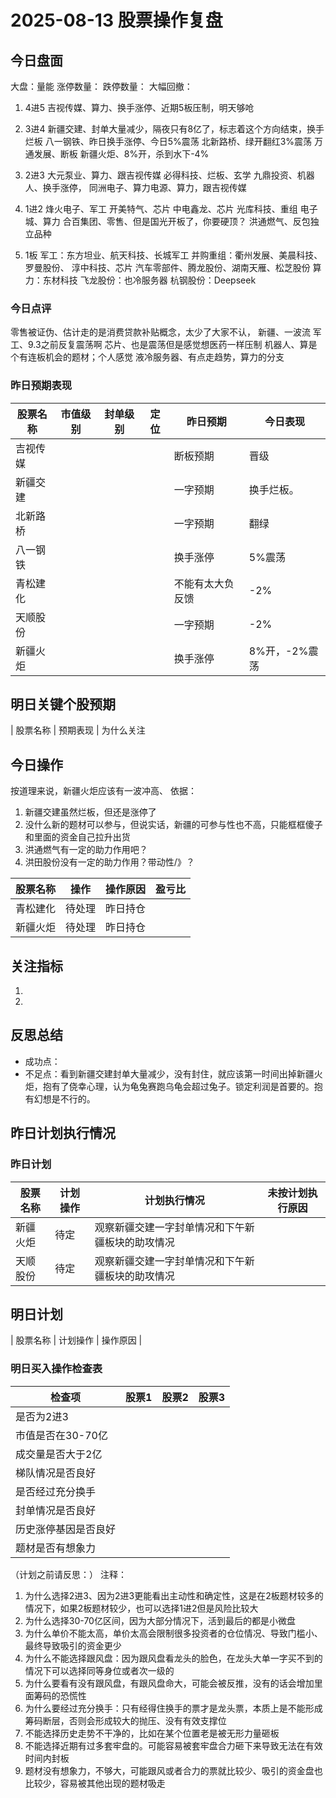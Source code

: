 # 2025-08-13 股票操作复盘

## 今日盘面
大盘：量能
涨停数量：
跌停数量：
大幅回撤：

1. 4进5
吉视传媒、算力、换手涨停、近期5板压制，明天够呛
2. 3进4
新疆交建、封单大量减少，隔夜只有8亿了，标志着这个方向结束，换手烂板
八一钢铁、昨日换手涨停、今日5%震荡
北新路桥、绿开翻红3%震荡
万通发展、断板
新疆火炬、8%开，杀到水下-4%
3. 2进3
大元泵业、算力、跟吉视传媒
必得科技、烂板、玄学
九鼎投资、机器人、换手涨停，
同洲电子、算力电源、算力，跟吉视传媒
4. 1进2
烽火电子、军工
开美特气、芯片
中电鑫龙、芯片
光库科技、重组
电子城、算力
合百集团、零售、但是国光开板了，你要硬顶？
洪通燃气、反包独立品种

5. 1板
军工：东方坦业、航天科技、长城军工
并购重组：衢州发展、美晨科技、罗曼股份、
淳中科技、芯片
汽车零部件、腾龙股份、湖南天雁、松芝股份
算力：东材科技
飞龙股份：也冷服务器
杭钢股份：Deepseek


### 今日点评
零售被证伪、估计走的是消费贷款补贴概念，太少了大家不认，
新疆、一波流
军工、9.3之前反复震荡啊
芯片、也是震荡但是感觉想医药一样压制
机器人、算是个有连板机会的题材；个人感觉
液冷服务器、有点走趋势，算力的分支


### 昨日预期表现

| 股票名称 | 市值级别 | 封单级别 | 定位 | 昨日预期 | 今日表现 |
|---------|----------|----------|------|----------|----------|
| 吉视传媒 |          |          |      | 断板预期 |晋级     |
| 新疆交建 |          |          |      | 一字预期 |换手烂板。     |
| 北新路桥 |          |          |      | 一字预期 |翻绿  |
| 八一钢铁 |          |          |      | 换手涨停 |5%震荡|
| 青松建化 |          |          |      | 不能有太大负反馈 | -2% |
| 天顺股份 |          |          |      | 一字预期 |-2%|
| 新疆火炬 |          |          |      | 换手涨停 |8%开，-2%震荡|

## 明日关键个股预期
| 股票名称 | 预期表现 | 为什么关注

## 今日操作
按道理来说，新疆火炬应该有一波冲高、
依据：
1. 新疆交建虽然烂板，但还是涨停了
2. 没什么新的题材可以参与，但说实话，新疆的可参与性也不高，只能框框傻子和里面的资金自己拉升出货
3. 洪通燃气有一定的助力作用吧？
4. 洪田股份没有一定的助力作用？带动性/》？


| 股票名称 | 操作 | 操作原因 | 盈亏比 |
|---------|------|----------|--------|
| 青松建化 | 待处理 | 昨日持仓 |  |
| 新疆火炬 | 待处理 | 昨日持仓 |  |

## 关注指标
1. 
2. 

## 反思总结
- 成功点：
- 不足点：看到新疆交建封单大量减少，没有封住，就应该第一时间出掉新疆火炬，抱有了侥幸心理，认为龟兔赛跑乌龟会超过兔子。锁定利润是首要的。抱有幻想是不行的。

## 昨日计划执行情况
### 昨日计划

| 股票名称 | 计划操作 | 计划执行情况 | 未按计划执行原因 |
|---------|----------|--------------|------------------|
| 新疆火炬 | 待定 | 观察新疆交建一字封单情况和下午新疆板块的助攻情况 |  |
| 天顺股份 | 待定 | 观察新疆交建一字封单情况和下午新疆板块的助攻情况 |  |

## 明日计划
| 股票名称 | 计划操作 | 操作原因 |

### 明日买入操作检查表

| 检查项 | 股票1 | 股票2 | 股票3 |
|--------|-------|-------|-------|
| 是否为2进3 |       |       |       |
| 市值是否在30-70亿 |       |       |       |
| 成交量是否大于2亿 |       |       |       |
| 梯队情况是否良好 |       |       |       |
| 是否经过充分换手 |       |       |       |
| 封单情况是否良好 |       |       |       |
| 历史涨停基因是否良好 |       |       |       |
| 题材是否有想象力 |       |       |       |

（计划之前请反思：）
注释：
1. 为什么选择2进3、因为2进3更能看出主动性和确定性，这是在2板题材较多的情况下，如果2板题材较少，也可以选择1进2但是风险比较大
2. 为什么选择30-70亿区间，因为大部分情况下，活到最后的都是小微盘
3. 为什么单价不能太高，单价太高会限制很多投资者的仓位情况、导致门槛小、最终导致吸引的资金更少
4. 为什么不能选择跟风盘：因为跟风盘看龙头的脸色，在龙头大单一字买不到的情况下可以选择同等身位或者次一级的
5. 为什么要看有没有跟风盘，有跟风盘命大，可能会被反推，没有的话会增加里面筹码的恐慌性
6. 为什么要经过充分换手：只有经得住换手的票才是龙头票，本质上是不能形成筹码断层，否则会形成较大的抛压、没有有效支撑位
7. 不能选择历史走势不干净的，比如在某个位置老是被无形力量砸板
8. 不能选择近期有过多套牢盘的。可能容易被套牢盘合力砸下来导致无法在有效时间内封板
9. 题材没有想象力，不够大，可能跟风或者合力的票就比较少、吸引的资金盘也比较少，容易被其他出现的题材吸走
